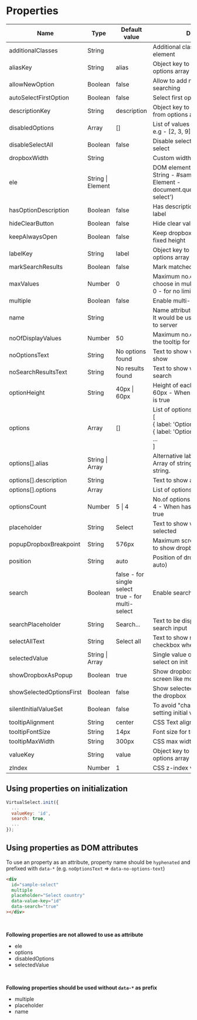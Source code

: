 # Properties

| Name                     | Type              | Default value                                          | Description                                                                                                           |
| ------------------------ | ----------------- | ------------------------------------------------------ | --------------------------------------------------------------------------------------------------------------------- |
| additionalClasses        | String            |                                                        | Additional classes for wrapper element                                                                                |
| aliasKey                 | String            | alias                                                  | Object key to use to get alias from options array                                                                     |
| allowNewOption           | Boolean           | false                                                  | Allow to add new option by searching                                                                                  |
| autoSelectFirstOption    | Boolean           | false                                                  | Select first option by default on load                                                                                |
| descriptionKey           | String            | description                                            | Object key to use to get description from options array                                                               |
| disabledOptions          | Array             | []                                                     | List of values to disable options <br/>e.g - [2, 3, 9]                                                                |
| disableSelectAll         | Boolean           | false                                                  | Disable select all feature of multiple select                                                                         |
| dropboxWidth             | String            |                                                        | Custom width for dropbox                                                                                              |
| ele                      | String \| Element |                                                        | DOM element to initialize plugin<br/>String - #sample-select <br/>Element - document.querySelector('#sample-select')  |
| hasOptionDescription     | Boolean           | false                                                  | Has description to show along with label                                                                              |
| hideClearButton          | Boolean           | false                                                  | Hide clear value button                                                                                               |
| keepAlwaysOpen           | Boolean           | false                                                  | Keep dropbox always open with fixed height                                                                            |
| labelKey                 | String            | label                                                  | Object key to use to get label from options array                                                                     |
| markSearchResults        | Boolean           | false                                                  | Mark matched term in label                                                                                            |
| maxValues                | Number            | 0                                                      | Maximum no.of options allowed to choose in multiple select<br>0 - for no limit                                        |
| multiple                 | Boolean           | false                                                  | Enable multi-select                                                                                                   |
| name                     | String            |                                                        | Name attribute for hidden input<br>It would be useful for form submit to server                                       |
| noOfDisplayValues        | Number            | 50                                                     | Maximum no.of values to show in the tooltip for multi-select                                                          |
| noOptionsText            | String            | No options found                                       | Text to show when no options to show                                                                                  |
| noSearchResultsText      | String            | No results found                                       | Text to show when no results on search                                                                                |
| optionHeight             | String            | 40px \| 60px                                           | Height of each dropdown options <br/>60px - When hasOptionDescription is true                                         |
| options                  | Array             | []                                                     | List of options <br/>[<br/> { label: 'Option 1', value: '1' }, <br/> { label: 'Option 2', value: '2' }<br/> ...<br/>] |
| options[].alias          | String \| Array   |                                                        | Alternative labels to use on search.<br/>Array of string or comma separated string.                                   |
| options[].description    | String            |                                                        | Text to show along with label                                                                                         |
| options[].options        | Array             |                                                        | List of options for option group                                                                                      |
| optionsCount             | Number            | 5 \| 4                                                 | No.of options to show on viewport <br/>4 - When hasOptionDescription is true                                          |
| placeholder              | String            | Select                                                 | Text to show when no options selected                                                                                 |
| popupDropboxBreakpoint   | String            | 576px                                                  | Maximum screen width that allowed to show dropbox as popup                                                            |
| position                 | String            | auto                                                   | Position of dropbox (top, bottom, auto)                                                                               |
| search                   | Boolean           | false - for single select <br/>true - for multi-select | Enable search feature                                                                                                 |
| searchPlaceholder        | String            | Search...                                              | Text to be displayed inside the search input                                                                          |
| selectAllText            | String            | Select all                                             | Text to show near select all checkbox when search is disabled                                                         |
| selectedValue            | String \| Array   |                                                        | Single value or array of values to select on init                                                                     |
| showDropboxAsPopup       | Boolean           | true                                                   | Show dropbox as popup on small screen like mobile                                                                     |
| showSelectedOptionsFirst | Boolean           | false                                                  | Show selected options at the top of the dropbox                                                                       |
| silentInitialValueSet    | Boolean           | false                                                  | To avoid "change event" trigger on setting initial value                                                              |
| tooltipAlignment         | String            | center                                                 | CSS Text alignment for tooltip                                                                                        |
| tooltipFontSize          | String            | 14px                                                   | Font size for tooltip                                                                                                 |
| tooltipMaxWidth          | String            | 300px                                                  | CSS max width for tooltip                                                                                             |
| valueKey                 | String            | value                                                  | Object key to use to get value from options array                                                                     |
| zIndex                   | Number            | 1                                                      | CSS z-index value for dropbox                                                                                         |

## Using properties on initialization

```js
VirtualSelect.init({
  ...
  valueKey: 'id',
  search: true,
  ...
});
```

## Using properties as DOM attributes

To use an property as an attribute, property name should be `hyphenated` and prefixed with `data-*` (e.g. `noOptionsText` => `data-no-options-text`)

```html
<div
  id="sample-select"
  multiple
  placeholder="Select country"
  data-value-key="id"
  data-search="true"
></div>
```

<br>

**Following properties are not allowed to use as attribute**

- ele
- options
- disabledOptions
- selectedValue

<br>

**Following properties should be used without `data-*` as prefix**

- multiple
- placeholder
- name
